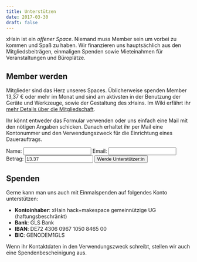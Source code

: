 ```yaml
---
title: Unterstützen
date: 2017-03-30
draft: false
---
```


xHain ist ein _offener Space_. Niemand muss Member sein um vorbei zu kommen und Spaß zu haben. Wir finanzieren uns hauptsächlich aus den Mitgliedsbeiträgen, einmaligen Spenden sowie Mieteinahmen für Veranstaltungen und Büroplätze.

## Member werden

Mitglieder sind das Herz unseres Spaces. Üblicherweise spenden Member 13,37 € oder mehr im Monat und sind am aktivsten in der Benutzung der Geräte und Werkzeuge, sowie der Gestaltung des xHains. Im Wiki erfährt ihr <a href="https://wiki.x-hain.de/de/xHain/members" target="_blank">mehr Details über die Mitgliedschaft</a>.

Ihr könnt entweder das Formular verwenden oder uns einfach eine Mail mit den nötigen Angaben schicken. Danach erhaltet ihr per Mail eine Kontonummer und den Verwendungszweck für die Einrichtung eines Dauerauftrags.

<form action="https://formspree.io/signup@x-hain.de" method="POST">
  <label for="Name">Name:
    <input type="text" name="name" title="Name" required>
  </label>
  <label for="email">Email:
    <input type="email" name="email" title="Email" required>
  </label>
  <label for="amount">Betrag:
    <input type="number" name="amount" title="Betrag" value="13.37" required>
  </label>
  <input type="submit" value="Werde Unterstützer:in">
</form>

## Spenden

Gerne kann man uns auch mit Einmalspenden auf folgendes Konto unterstützen:

- **Kontoinhaber**: xHain hack+makespace gemeinnützige UG (haftungsbeschränkt)
- **Bank**: GLS Bank
- **IBAN**: DE72 4306 0967 1050 8465 00
- **BIC**: GENODEM1GLS

Wenn ihr Kontaktdaten in den Verwendungszweck schreibt, stellen wir auch eine Spendenbescheinigung aus.
